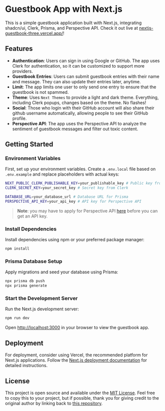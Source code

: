 # Guestbook App with Next.js

This is a simple guestbook application built with Next.js, integrating shadcn/ui, Clerk, Prisma, and Perspective API.
Check it out live at [nextjs-guestbook-three.vercel.app/](https://nextjs-guestbook-three.vercel.app/)!

## Features
- **Authentication**: Users can sign in using Google or GitHub. The app uses Clerk for authentication, so it can be customized to support more providers.
- **Guestbook Entries**: Users can submit guestbook entries with their name and message. They can also update their entries later, anytime.
- **Limit**: The app limits one user to only send one entry to ensure that the guestbook is not spammed.
- **Theme**: Uses `Next Themes` to provide a light and dark theme. Everything, including Clerk popups, changes based on the theme. No flashes!
- **Social**: Those who login with their GitHub account will also share their github username automatically, allowing people to see their GitHub profile.
- **Perspective API**: The app uses the Perspective API to analyze the sentiment of guestbook messages and filter out toxic content.

## Getting Started

### Environment Variables

First, set up your environment variables. Create a `.env.local` file based on `.env.example` and replace placeholders with actual keys:

```bash
NEXT_PUBLIC_CLERK_PUBLISHABLE_KEY=your_publishable_key # Public key from Clerk
CLERK_SECRET_KEY=your_secret_key # Secret key from Clerk

DATABASE_URL=your_database_url # Database URL for Prisma
PERSPECTIVE_API_KEY=your_api_key # API key for Perspective API
```

> **Note**: you may have to apply for Perspective API [here](https://support.perspectiveapi.com/s/docs-get-started?language=en_US) before you can get an API key.

### Install Dependencies
Install dependencies using npm or your preferred package manager:

```bash
npm install
```

### Prisma Database Setup
Apply migrations and seed your database using Prisma:

```bash
npx prisma db push
npx prisma generate
```

### Start the Development Server
Run the Next.js development server:

```bash
npm run dev
```

Open [http://localhost:3000](http://localhost:3000) in your browser to view the guestbook app.

## Deployment
For deployment, consider using Vercel, the recommended platform for Next.js applications. Follow the [Next.js deployment documentation](https://nextjs.org/docs/app/building-your-application/deploying) for detailed instructions.

## License
This project is open source and available under the [MIT License](LICENSE). Feel free to copy this to your project, but if possible, thank you for giving credit to the original author by linking back to [this repository](https://github.com/devashish2024/nextjs-guestbook).
